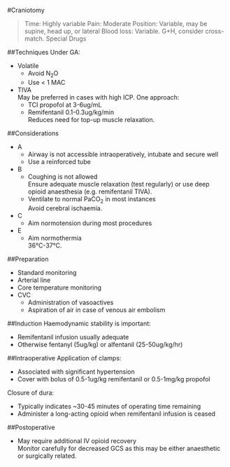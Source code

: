 #Craniotomy
>Time: Highly variable
>Pain: Moderate
>Position: Variable, may be supine, head up, or lateral
>Blood loss: Variable. G+H, consider cross-match.
>Special Drugs

##Techniques
Under GA:
* Volatile
	* Avoid N<sub>2</sub>O
	* Use < 1 MAC
* TIVA  
May be preferred in cases with high ICP. One approach:
	* TCI propofol at 3-6ug/mL
	* Remifentanil 0.1-0.3ug/kg/min  
	Reduces need for top-up muscle relaxation.

##Considerations
* A
	* Airway is not accessible intraoperatively, intubate and secure well
	* Use a reinforced tube
* B
	* Coughing is not allowed  
	Ensure adequate muscle relaxation (test regularly) or use deep opioid anaesthesia (e.g. remifentanil TIVA).
	* Ventilate to normal PaCO<sub>2</sub> in most instances  
	Avoid cerebral ischaemia.
* C
	* Aim normotension during most procedures  
* E
	* Aim normothermia  
	36°C-37°C.



##Preparation
* Standard monitoring
* Arterial line  
* Core temperature monitoring
* CVC
	* Administration of vasoactives
	* Aspiration of air in case of venous air embolism

##Induction
Haemodynamic stability is important:
* Remifentanil infusion usually adequate
* Otherwise fentanyl (5ug/kg) or alfentanil (25-50ug/kg/hr)

##Intraoperative
Application of clamps:
* Associated with significant hypertension
* Cover with bolus of 0.5-1ug/kg remifentanil or 0.5-1mg/kg propofol

Closure of dura:
* Typically indicates ~30-45 minutes of operating time remaining
* Administer a long-acting opioid when remifentanil infusion is ceased


##Postoperative
* May require additional IV opioid recovery  
Monitor carefully for decreased GCS as this may be either anaesthetic or surgically related.